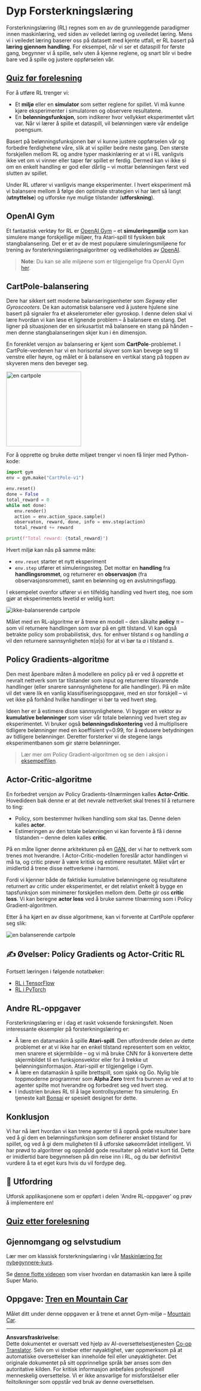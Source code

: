 <!--
CO_OP_TRANSLATOR_METADATA:
{
  "original_hash": "dbacf9b1915612981d76059678e563e5",
  "translation_date": "2025-08-28T15:07:09+00:00",
  "source_file": "lessons/6-Other/22-DeepRL/README.md",
  "language_code": "no"
}
-->
# Dyp Forsterkningslæring

Forsterkningslæring (RL) regnes som en av de grunnleggende paradigmer innen maskinlæring, ved siden av veiledet læring og uveiledet læring. Mens vi i veiledet læring baserer oss på datasett med kjente utfall, er RL basert på **læring gjennom handling**. For eksempel, når vi ser et dataspill for første gang, begynner vi å spille, selv uten å kjenne reglene, og snart blir vi bedre bare ved å spille og justere oppførselen vår.

## [Quiz før forelesning](https://ff-quizzes.netlify.app/en/ai/quiz/43)

For å utføre RL trenger vi:

* Et **miljø** eller en **simulator** som setter reglene for spillet. Vi må kunne kjøre eksperimenter i simulatoren og observere resultatene.
* En **belønningsfunksjon**, som indikerer hvor vellykket eksperimentet vårt var. Når vi lærer å spille et dataspill, vil belønningen være vår endelige poengsum.

Basert på belønningsfunksjonen bør vi kunne justere oppførselen vår og forbedre ferdighetene våre, slik at vi spiller bedre neste gang. Den største forskjellen mellom RL og andre typer maskinlæring er at vi i RL vanligvis ikke vet om vi vinner eller taper før spillet er ferdig. Dermed kan vi ikke si om en enkelt handling er god eller dårlig – vi mottar belønningen først ved slutten av spillet.

Under RL utfører vi vanligvis mange eksperimenter. I hvert eksperiment må vi balansere mellom å følge den optimale strategien vi har lært så langt (**utnyttelse**) og utforske nye mulige tilstander (**utforskning**).

## OpenAI Gym

Et fantastisk verktøy for RL er [OpenAI Gym](https://gym.openai.com/) – et **simuleringsmiljø** som kan simulere mange forskjellige miljøer, fra Atari-spill til fysikken bak stangbalansering. Det er et av de mest populære simuleringsmiljøene for trening av forsterkningslæringsalgoritmer og vedlikeholdes av [OpenAI](https://openai.com/).

> **Note**: Du kan se alle miljøene som er tilgjengelige fra OpenAI Gym [her](https://gym.openai.com/envs/#classic_control).

## CartPole-balansering

Dere har sikkert sett moderne balanseringsenheter som *Segway* eller *Gyroscooters*. De kan automatisk balansere ved å justere hjulene sine basert på signaler fra et akselerometer eller gyroskop. I denne delen skal vi lære hvordan vi kan løse et lignende problem – å balansere en stang. Det ligner på situasjonen der en sirkusartist må balansere en stang på hånden – men denne stangbalanseringen skjer kun i én dimensjon.

En forenklet versjon av balansering er kjent som **CartPole**-problemet. I CartPole-verdenen har vi en horisontal skyver som kan bevege seg til venstre eller høyre, og målet er å balansere en vertikal stang på toppen av skyveren mens den beveger seg.

<img alt="en cartpole" src="images/cartpole.png" width="200"/>

For å opprette og bruke dette miljøet trenger vi noen få linjer med Python-kode:

```python
import gym
env = gym.make("CartPole-v1")

env.reset()
done = False
total_reward = 0
while not done:
   env.render()
   action = env.action_space.sample()
   observaton, reward, done, info = env.step(action)
   total_reward += reward

print(f"Total reward: {total_reward}")
```

Hvert miljø kan nås på samme måte:
* `env.reset` starter et nytt eksperiment
* `env.step` utfører et simuleringssteg. Det mottar en **handling** fra **handlingsrommet**, og returnerer en **observasjon** (fra observasjonsrommet), samt en belønning og en avslutningsflagg.

I eksempelet ovenfor utfører vi en tilfeldig handling ved hvert steg, noe som gjør at eksperimentets levetid er veldig kort:

![ikke-balanserende cartpole](../../../../../lessons/6-Other/22-DeepRL/images/cartpole-nobalance.gif)

Målet med en RL-algoritme er å trene en modell – den såkalte **policy** π – som vil returnere handlingen som svar på en gitt tilstand. Vi kan også betrakte policy som probabilistisk, dvs. for enhver tilstand *s* og handling *a* vil den returnere sannsynligheten π(*a*|*s*) for at vi bør ta *a* i tilstand *s*.

## Policy Gradients-algoritme

Den mest åpenbare måten å modellere en policy på er ved å opprette et nevralt nettverk som tar tilstander som input og returnerer tilsvarende handlinger (eller snarere sannsynlighetene for alle handlinger). På en måte vil det være lik en vanlig klassifiseringsoppgave, med en stor forskjell – vi vet ikke på forhånd hvilke handlinger vi bør ta ved hvert steg.

Ideen her er å estimere disse sannsynlighetene. Vi bygger en vektor av **kumulative belønninger** som viser vår totale belønning ved hvert steg av eksperimentet. Vi bruker også **belønningsdiskontering** ved å multiplisere tidligere belønninger med en koeffisient γ=0.99, for å redusere betydningen av tidligere belønninger. Deretter forsterker vi de stegene langs eksperimentbanen som gir større belønninger.

> Lær mer om Policy Gradient-algoritmen og se den i aksjon i [eksempelfilen](CartPole-RL-TF.ipynb).

## Actor-Critic-algoritme

En forbedret versjon av Policy Gradients-tilnærmingen kalles **Actor-Critic**. Hovedideen bak denne er at det nevrale nettverket skal trenes til å returnere to ting:

* Policy, som bestemmer hvilken handling som skal tas. Denne delen kalles **actor**.
* Estimeringen av den totale belønningen vi kan forvente å få i denne tilstanden – denne delen kalles **critic**.

På en måte ligner denne arkitekturen på en [GAN](../../4-ComputerVision/10-GANs/README.md), der vi har to nettverk som trenes mot hverandre. I Actor-Critic-modellen foreslår actor handlingen vi må ta, og critic prøver å være kritisk og estimere resultatet. Målet vårt er imidlertid å trene disse nettverkene i harmoni.

Fordi vi kjenner både de faktiske kumulative belønningene og resultatene returnert av critic under eksperimentet, er det relativt enkelt å bygge en tapsfunksjon som minimerer forskjellen mellom dem. Dette gir oss **critic loss**. Vi kan beregne **actor loss** ved å bruke samme tilnærming som i Policy Gradient-algoritmen.

Etter å ha kjørt en av disse algoritmene, kan vi forvente at CartPole oppfører seg slik:

![en balanserende cartpole](../../../../../lessons/6-Other/22-DeepRL/images/cartpole-balance.gif)

## ✍️ Øvelser: Policy Gradients og Actor-Critic RL

Fortsett læringen i følgende notatbøker:

* [RL i TensorFlow](CartPole-RL-TF.ipynb)
* [RL i PyTorch](CartPole-RL-PyTorch.ipynb)

## Andre RL-oppgaver

Forsterkningslæring er i dag et raskt voksende forskningsfelt. Noen interessante eksempler på forsterkningslæring er:

* Å lære en datamaskin å spille **Atari-spill**. Den utfordrende delen av dette problemet er at vi ikke har en enkel tilstand representert som en vektor, men snarere et skjermbilde – og vi må bruke CNN for å konvertere dette skjermbildet til en funksjonsvektor eller for å trekke ut belønningsinformasjon. Atari-spill er tilgjengelige i Gym.
* Å lære en datamaskin å spille brettspill, som sjakk og Go. Nylig ble toppmoderne programmer som **Alpha Zero** trent fra bunnen av ved at to agenter spilte mot hverandre og forbedret seg ved hvert steg.
* I industrien brukes RL til å lage kontrollsystemer fra simulering. En tjeneste kalt [Bonsai](https://azure.microsoft.com/services/project-bonsai/?WT.mc_id=academic-77998-cacaste) er spesielt designet for dette.

## Konklusjon

Vi har nå lært hvordan vi kan trene agenter til å oppnå gode resultater bare ved å gi dem en belønningsfunksjon som definerer ønsket tilstand for spillet, og ved å gi dem muligheten til å utforske søkeområdet intelligent. Vi har prøvd to algoritmer og oppnådd gode resultater på relativt kort tid. Dette er imidlertid bare begynnelsen på din reise inn i RL, og du bør definitivt vurdere å ta et eget kurs hvis du vil fordype deg.

## 🚀 Utfordring

Utforsk applikasjonene som er oppført i delen 'Andre RL-oppgaver' og prøv å implementere en!

## [Quiz etter forelesning](https://ff-quizzes.netlify.app/en/ai/quiz/44)

## Gjennomgang og selvstudium

Lær mer om klassisk forsterkningslæring i vår [Maskinlæring for nybegynnere-kurs](https://github.com/microsoft/ML-For-Beginners/blob/main/8-Reinforcement/README.md).

Se [denne flotte videoen](https://www.youtube.com/watch?v=qv6UVOQ0F44) som viser hvordan en datamaskin kan lære å spille Super Mario.

## Oppgave: [Tren en Mountain Car](lab/README.md)

Målet ditt under denne oppgaven er å trene et annet Gym-miljø – [Mountain Car](https://www.gymlibrary.ml/environments/classic_control/mountain_car/).

---

**Ansvarsfraskrivelse**:  
Dette dokumentet er oversatt ved hjelp av AI-oversettelsestjenesten [Co-op Translator](https://github.com/Azure/co-op-translator). Selv om vi streber etter nøyaktighet, vær oppmerksom på at automatiske oversettelser kan inneholde feil eller unøyaktigheter. Det originale dokumentet på sitt opprinnelige språk bør anses som den autoritative kilden. For kritisk informasjon anbefales profesjonell menneskelig oversettelse. Vi er ikke ansvarlige for misforståelser eller feiltolkninger som oppstår ved bruk av denne oversettelsen.